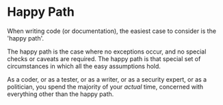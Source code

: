 # Happy Path

When writing code (or documentation), the easiest case to consider is the 'happy path'.

The happy path is the case where no exceptions occur, and no special checks or caveats are required. The happy path is that special set of circumstances in which all the easy assumptions hold.

As a coder, or as a tester, or as a writer, or as a security expert, or as a politician, you spend the majority of your *actual* time, concerned with everything other than the happy path. 



